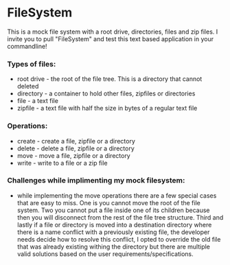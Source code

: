 # FileSystem
This is a mock file system with a root drive, directories, files and zip files. I invite you to pull "FileSystem" and test this text based application in your commandline!

### Types of files:
* root drive - the root of the file tree. This is a directory that cannot deleted
* directory - a container to hold other files, zipfiles or directories
* file - a text file
* zipfile - a text file with half the size in bytes of a regular text file

### Operations:
* create - create a file, zipfile or a directory
* delete - delete a file, zipfile or a directory
* move - move a file, zipfile or a directory
* write - write to a file or a zip file

### Challenges while implimenting my mock filesystem:
* while implementing the move operations there are a few special cases that are easy to miss. One is you cannot move the root of the file system. Two you cannot put a file inside one of its children because then you will disconnect from the rest of the file tree structure. Third and lastly if a file or directory is moved into a destination directory where there is a name conflict with a previously existing file, the developer needs decide how to resolve this conflict, I opted to override the old file that was already existing withing the directory but there are multiple valid solutions based on the user requirements/specifications.


